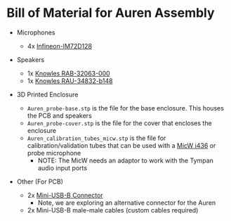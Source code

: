 # Bill of Material for Auren Assembly

* Microphones
  * 4x [Infineon-IM72D128](https://www.infineon.com/dgdl/Infineon-IM72D128-DataSheet-v01_01-EN.pdf?fileId=8ac78c8c80027ecd0180612a60277e10)

* Speakers
  * 1x [Knowles RAB-32063-000](https://www.knowles.com/docs/default-source/model-downloads/rab-32063-000.pdf)
  * 1x [Knowles RAU-34832-b148](https://www.knowles.com/docs/default-source/model-downloads/receiver-datasheet-rau-34832-b148.pdf)

* 3D Printed Enclosure
  * `Auren_probe-base.stp` is the file for the base enclosure. This houses the PCB and speakers
  * `Auren_probe-cover.stp` is the file for the cover that encloses the enclosure
  * `Auren_calibration_tubes_micw.stp` is the file for calibration/validation tubes that can be used with a [MicW i436](http://www.micwaudio.com/product.php?id=3) or probe microphone
    * NOTE: The MicW needs an adaptor to work with the Tympan audio input ports

* Other (For PCB)
  * 2x [Mini-USB-B Connector](https://tools.molex.com/pdm_docs/sd/565790519_sd.pdf)
    * Note, we are exploring an alternative connector for the Auren
  * 2x Mini-USB-B male-male cables (custom cables required)